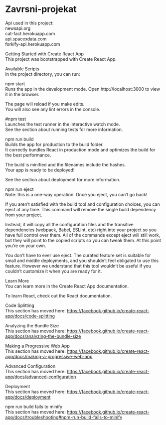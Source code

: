 # Zavrsni-projekat

Api used in this project:\
newsapi.org\
cat-fact.herokuapp.com\
api.spacexdata.com\
forkify-api.herokuapp.com

Getting Started with Create React App\
This project was bootstrapped with Create React App.

Available Scripts\
In the project directory, you can run:

npm start\
Runs the app in the development mode.
Open http://localhost:3000 to view it in the browser.

The page will reload if you make edits.\
You will also see any lint errors in the console.

#npm test\
Launches the test runner in the interactive watch mode.\
See the section about running tests for more information.

npm run build\
Builds the app for production to the build folder.\
It correctly bundles React in production mode and optimizes the build for the best performance.

The build is minified and the filenames include the hashes.\
Your app is ready to be deployed!

See the section about deployment for more information.

npm run eject\
Note: this is a one-way operation. Once you eject, you can’t go back!

If you aren’t satisfied with the build tool and configuration choices, you can eject at any time. This command will remove the single build dependency from your project.

Instead, it will copy all the configuration files and the transitive dependencies (webpack, Babel, ESLint, etc) right into your project so you have full control over them. All of the commands except eject will still work, but they will point to the copied scripts so you can tweak them. At this point you’re on your own.

You don’t have to ever use eject. The curated feature set is suitable for small and middle deployments, and you shouldn’t feel obligated to use this feature. However we understand that this tool wouldn’t be useful if you couldn’t customize it when you are ready for it.

Learn More\
You can learn more in the Create React App documentation.

To learn React, check out the React documentation.

Code Splitting\
This section has moved here: https://facebook.github.io/create-react-app/docs/code-splitting

Analyzing the Bundle Size\
This section has moved here: https://facebook.github.io/create-react-app/docs/analyzing-the-bundle-size

Making a Progressive Web App\
This section has moved here: https://facebook.github.io/create-react-app/docs/making-a-progressive-web-app

Advanced Configuration\
This section has moved here: https://facebook.github.io/create-react-app/docs/advanced-configuration

Deployment\
This section has moved here: https://facebook.github.io/create-react-app/docs/deployment

npm run build fails to minify\
This section has moved here: https://facebook.github.io/create-react-app/docs/troubleshooting#npm-run-build-fails-to-minify

